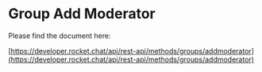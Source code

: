 # Group Add Moderator

Please find the document here: 

[https://developer.rocket.chat/api/rest-api/methods/groups/addmoderator](https://developer.rocket.chat/api/rest-api/methods/groups/addmoderator)

